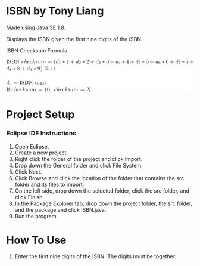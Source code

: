 # ISBN by Tony Liang

Made using Java SE 1.8.

Displays the ISBN given the first nine digits of the ISBN.

ISBN Checksum Formula

![alt text][logo]

[logo]: https://github.com/tliang1/Java-Practice/raw/master/Practice/Intro-To-Java-8th-Ed-Daniel-Y.-Liang/Chapter-3/Chapter03P09/images/instructions/isbn_checksum_formula.png "ISBN Checksum Formula"

# Project Setup

### Eclipse IDE Instructions
1. Open Eclipse.
2. Create a new project.
3. Right click the folder of the project and click Import.
4. Drop down the General folder and click File System.
5. Click Next.
6. Click Browse and click the location of the folder that contains the src folder and its files to import.
7. On the left side, drop down the selected folder, click the src folder, and click Finish.
8. In the Package Explorer tab, drop down the project folder, the src folder, and the package and click ISBN.java.
9. Run the program.

# How To Use
1. Enter the first nine digits of the ISBN. The digits must be together.
